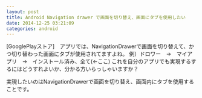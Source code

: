 ```yaml
---
layout: post
title: Android Navigation drawer で画面を切り替え、画面にタブを使用したい
date: 2014-12-25 03:21:09
categories: android
---
```

<!-- {% raw %} -->
<p>[GooglePlayストア]　アプリでは、NavigationDrawerで画面を切り替えて、かつ切り替わった画面にタブが使用されてますよね。
例）ドロワー　→　マイアプリ　→　インストール済み、全て(←ここ)
これを自分のアプリでも実現するするにはどうすれよいか、分かる方いらっしゃいますか？</p>

<p>実現したいのはNavigationDrawerで画面を切り替え、画面内にタブを使用することです。</p>
<!-- {% endraw %} -->
